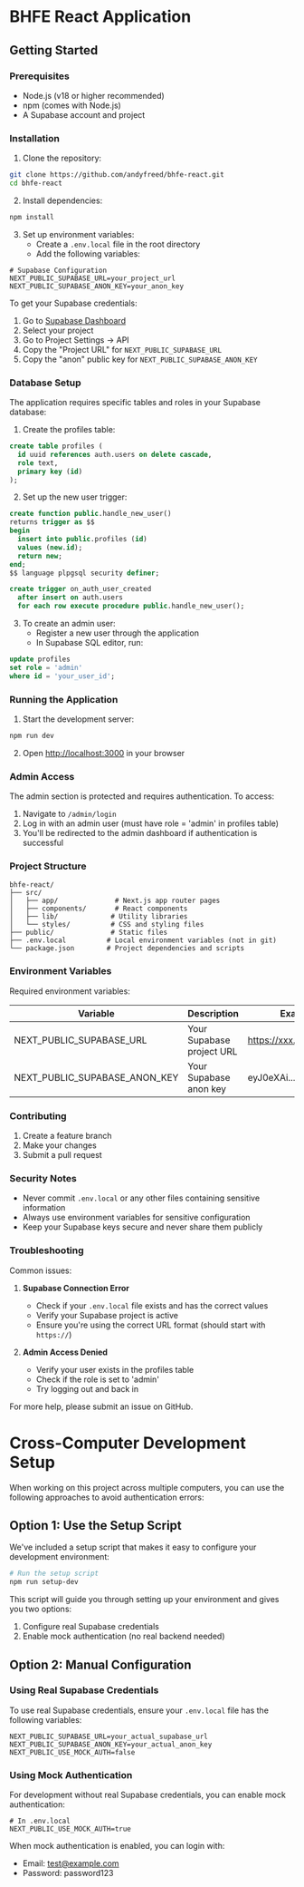 # BHFE React Application

## Getting Started

### Prerequisites
- Node.js (v18 or higher recommended)
- npm (comes with Node.js)
- A Supabase account and project

### Installation

1. Clone the repository:
```bash
git clone https://github.com/andyfreed/bhfe-react.git
cd bhfe-react
```

2. Install dependencies:
```bash
npm install
```

3. Set up environment variables:
   - Create a `.env.local` file in the root directory
   - Add the following variables:
```env
# Supabase Configuration
NEXT_PUBLIC_SUPABASE_URL=your_project_url
NEXT_PUBLIC_SUPABASE_ANON_KEY=your_anon_key
```

To get your Supabase credentials:
1. Go to [Supabase Dashboard](https://supabase.com/dashboard)
2. Select your project
3. Go to Project Settings -> API
4. Copy the "Project URL" for `NEXT_PUBLIC_SUPABASE_URL`
5. Copy the "anon" public key for `NEXT_PUBLIC_SUPABASE_ANON_KEY`

### Database Setup

The application requires specific tables and roles in your Supabase database:

1. Create the profiles table:
```sql
create table profiles (
  id uuid references auth.users on delete cascade,
  role text,
  primary key (id)
);
```

2. Set up the new user trigger:
```sql
create function public.handle_new_user() 
returns trigger as $$
begin
  insert into public.profiles (id)
  values (new.id);
  return new;
end;
$$ language plpgsql security definer;

create trigger on_auth_user_created
  after insert on auth.users
  for each row execute procedure public.handle_new_user();
```

3. To create an admin user:
   - Register a new user through the application
   - In Supabase SQL editor, run:
```sql
update profiles
set role = 'admin'
where id = 'your_user_id';
```

### Running the Application

1. Start the development server:
```bash
npm run dev
```

2. Open [http://localhost:3000](http://localhost:3000) in your browser

### Admin Access

The admin section is protected and requires authentication. To access:
1. Navigate to `/admin/login`
2. Log in with an admin user (must have role = 'admin' in profiles table)
3. You'll be redirected to the admin dashboard if authentication is successful

### Project Structure

```
bhfe-react/
├── src/
│   ├── app/              # Next.js app router pages
│   ├── components/       # React components
│   ├── lib/             # Utility libraries
│   └── styles/          # CSS and styling files
├── public/              # Static files
├── .env.local          # Local environment variables (not in git)
└── package.json        # Project dependencies and scripts
```

### Environment Variables

Required environment variables:

| Variable | Description | Example |
|----------|-------------|---------|
| NEXT_PUBLIC_SUPABASE_URL | Your Supabase project URL | https://xxx.supabase.co |
| NEXT_PUBLIC_SUPABASE_ANON_KEY | Your Supabase anon key | eyJ0eXAi... |

### Contributing

1. Create a feature branch
2. Make your changes
3. Submit a pull request

### Security Notes

- Never commit `.env.local` or any other files containing sensitive information
- Always use environment variables for sensitive configuration
- Keep your Supabase keys secure and never share them publicly

### Troubleshooting

Common issues:

1. **Supabase Connection Error**
   - Check if your `.env.local` file exists and has the correct values
   - Verify your Supabase project is active
   - Ensure you're using the correct URL format (should start with `https://`)

2. **Admin Access Denied**
   - Verify your user exists in the profiles table
   - Check if the role is set to 'admin'
   - Try logging out and back in

For more help, please submit an issue on GitHub.

# Cross-Computer Development Setup

When working on this project across multiple computers, you can use the following approaches to avoid authentication errors:

## Option 1: Use the Setup Script

We've included a setup script that makes it easy to configure your development environment:

```bash
# Run the setup script
npm run setup-dev
```

This script will guide you through setting up your environment and gives you two options:
1. Configure real Supabase credentials
2. Enable mock authentication (no real backend needed)

## Option 2: Manual Configuration

### Using Real Supabase Credentials
To use real Supabase credentials, ensure your `.env.local` file has the following variables:
```
NEXT_PUBLIC_SUPABASE_URL=your_actual_supabase_url
NEXT_PUBLIC_SUPABASE_ANON_KEY=your_actual_anon_key
NEXT_PUBLIC_USE_MOCK_AUTH=false
```

### Using Mock Authentication
For development without real Supabase credentials, you can enable mock authentication:
```
# In .env.local
NEXT_PUBLIC_USE_MOCK_AUTH=true
```

When mock authentication is enabled, you can login with:
- Email: test@example.com
- Password: password123

